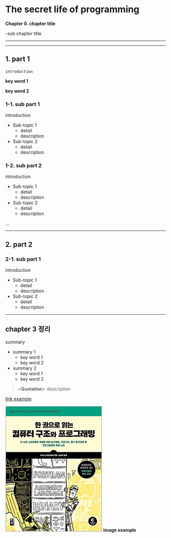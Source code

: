 # The secret life of programming 
 **Chapter 0. chapter title**

-sub chapter title


*** 
***
## **1. part 1**
    introduction 

**key word 1**

**key word 2**

### **1-1. sub part 1**
introduction
- Sub-topic 1
    - detail 
    - description    
- Sub-topic 2
    - detail
    - description

### **1-2. sub part 2**
introduction
- Sub-topic 1
    - detail
    - description
- Sub-topic 2
    - detail
    - description

...

***
## **2. part 2**

### **2-1. sub part 1**
introduction
- Sub-topic 1
    - detail
    - description
- Sub-topic 2
    - detail
    - description

***
## **chapter 3 정리**
summary
- summary 1
  - key word 1
  - key word 2
- summary 2
  - key word 1
  - key word 2

  
><**Quotation**> 
description

[link example](extra%20search%20of%20chap1)

![image/image%20of%20book%20front.png](image/image%20of%20book%20front.png) **image example**